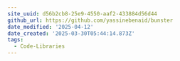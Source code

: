 ```yaml
---
site_uuid: d56b2cb8-25e9-4550-aaf2-433884d56d44
github_url: https://github.com/yassinebenaid/bunster
date_modified: '2025-04-12'
date_created: '2025-03-30T05:44:14.873Z'
tags:
  - Code-Libraries
---
```
























